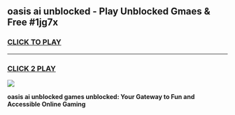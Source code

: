 
## oasis ai unblocked - Play Unblocked Gmaes & Free #1jg7x
<h3>
<a href="https://news.freeplayer.one?title=oasis_ai_unblocked&ref=03M">CLICK TO PLAY</a></h3>
<hr>

<h3>
<a href="https://news.freeplayer.one?title=oasis_ai_unblocked&ref=03M">CLICK 2 PLAY</a>
  
</h3>

<a href="https://news.freeplayer.one?title=oasis_ai_unblocked&ref=03M"><img src="https://clearcache.store/games.png"></a>


**oasis ai unblocked games unblocked: Your Gateway to Fun and Accessible Online Gaming**
